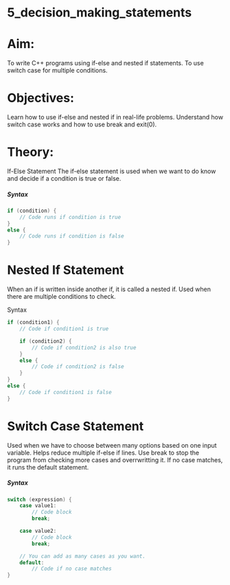 # 5_decision_making_statements
# Aim:
To write C++ programs using if-else and nested if statements. To use switch case for multiple conditions.

# Objectives:
Learn how to use if-else and nested if in real-life problems. Understand how switch case works and how to use break and exit(0).

# Theory:
If-Else Statement
The if-else statement is used when we want to do know and decide if a condition is true or false.
##### Syntax
```cpp
if (condition) {
    // Code runs if condition is true
}
else {
    // Code runs if condition is false
}
```
# Nested If Statement
When an if is written inside another if, it is called a nested if. Used when there are multiple conditions to check.

Syntax
```cpp
if (condition1) {
    // Code if condition1 is true

    if (condition2) {
        // Code if condition2 is also true
    }
    else {
        // Code if condition2 is false
    }
}
else {
    // Code if condition1 is false
}
 ```
# Switch Case Statement
Used when we have to choose between many options based on one input variable. Helps reduce multiple if-else if lines. Use break to stop the program from checking more cases and overrwritting it. If no case matches, it runs the default statement.

##### Syntax
```cpp
switch (expression) {
    case value1:
        // Code block 
        break;

    case value2:
        // Code block
        break;

    // You can add as many cases as you want.
    default:
        // Code if no case matches
}
```


